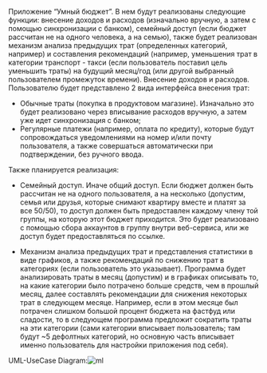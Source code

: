 Приложение “Умный бюджет”. В нем будут реализованы следующие функции: внесение доходов и расходов (изначально вручную, а затем с помощью синхронизации с банком), семейный доступ (если бюджет рассчитан не на одного человека, а на семью), также будет реализован механизм анализа предыдущих трат (определенных категорий, например) и составления рекомендаций (например, уменьшения трат в категории транспорт - такси (если пользователь поставил цель уменьшить траты) на будущий месяц/год (или другой выбранный пользователем промежуток времени). Внесение доходов и расходов. Пользователю будет представлено 2 вида интерфейса внесения трат:

- Обычные траты (покупка в продуктовом магазине). Изначально это будет реализовано через вписывание расходов вручную, а затем уже идет синхронизация с банком;
- Регулярные платежи (например, оплата по кредиту), которые будут сопровождаться уведомлениями на номер и/или почту пользователя, а также совершаться автоматически при подтверждении, без ручного ввода.

Также планируется реализация:
- Семейный доступ. Иначе общий доступ. Если бюджет должен быть рассчитан не на одного пользователя, а на несколько (допустим, семья или друзья, которые снимают квартиру вместе и платят за все 50/50), то доступ должен быть предоставлен каждому члену той группы, на которую этот бюджет приходится. Это будет реализовано с помощью сбора аккаунтов в группу внутри веб-сервиса, или же доступ будет предоставляться по ссылке.

- Механизм анализа предыдущих трат и представления статистики в виде графиков, а также рекомендаций по снижению трат в категориях (если пользователь это указывает). Программа будет анализировать траты в месяц (допустим) и в графиках описывать то, на какие категории было потрачено больше средств, чем в прошлый месяц, далее составлять рекомендации для снижения некоторых трат в следующем месяце. Например, если в этом месяце был потрачен слишком большой процент бюджета на фастфуд или сладости, то в следующем программа предложит сократить траты на эти категории (сами категории вписывает пользователь; там будут ~5 дефолтных категорий, но основную часть вписывает именно пользователь для настройки приложения под себя).

UML-UseCase Diagram:![ml](https://user-images.githubusercontent.com/88936411/234645433-07204eba-6e92-40c1-a749-aa986e2a16b0.png)
